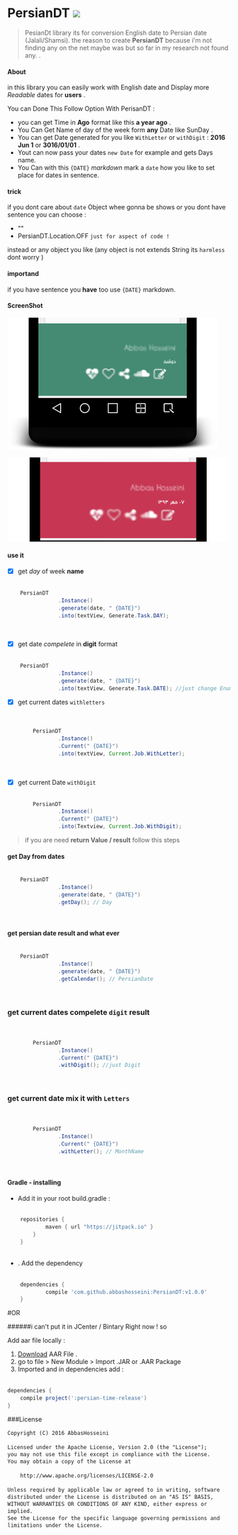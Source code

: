 # PersianDT [![](https://jitpack.io/v/abbashosseini/PersianDT.svg)](https://jitpack.io/#abbashosseini/PersianDT)
> PesianDt library its for conversion English date to Persian date (Jalali/Shamsi). 
the reason to create **PersianDT** because i'm not finding any on the net maybe was but so far in my research not found any. .

#### About 

in this library you can easily work with English date and Display more _Readable_ dates for  **users** .

You can Done This Follow Option With PerisanDT :

* you can get Time in **Ago** format like this **a year ago** .
* You Can Get Name of day of the week form **any** Date like SunDay .
* You can get Date generated for you like  `WithLetter` or `withDigit` : **2016 Jun 1** or **3016/01/01** .
* Yout can now pass your dates `new Date` for example and gets Days name.
* You Can with this `{DATE}` _markdown_ mark a `date` how you like to set place for dates in sentence.

#### trick 

if you dont care about `date` Object whee gonna be shows  or you dont have sentence you can choose :

* "" 
* PersianDT.Location.OFF `just for aspect of code !`

instead or any object you like (any object is not extends String its `harmless` dont worry )


#### importand

if you have sentence you **have** too use `{DATE}` markdown.



#### ScreenShot 

![Image of PerisanDT](https://github.com/abbashosseini/PersianDT/blob/master/ScreenShots/2016-02-07-013831.png)


![Image of PerisanDT](https://github.com/abbashosseini/PersianDT/blob/master/ScreenShots/2016-02-07-014243.png)

#### use it 

- [x] get _day_ of week **name** 

```java
  	
  	PersianDT
                .Instance()
                .generate(date, " {DATE}")
                .into(textView, Generate.Task.DAY);
  
  
````

- [x] get date _compelete_ in **digit** format 

```java
  
  	PersianDT
                .Instance()
                .generate(date, " {DATE}")
                .into(textView, Generate.Task.DATE); //just change Enum `DAY` to `DATE`
````

- [x] get current dates `withletters`

```java

  	
        PersianDT
                .Instance()
                .Current(" {DATE}") 
                .into(textView, Current.Job.WithLetter);
        
        
````

- [x] get current Date `withDigit`  

```java

        PersianDT
                .Instance()
                .Current(" {DATE}")
                .into(Textview, Current.Job.WithDigit);

````

> if you are need **return Value / result** follow this steps

#### get Day from dates


```java
  	
  	PersianDT
                .Instance()
                .generate(date, " {DATE}")
                .getDay(); // Day
  
  
````


#### get persian date result and what ever


```java
	
	PersianDT
                .Instance()
                .generate(date, " {DATE}")
                .getCalendar(); // PersianDate
  
  
````


### get current dates compelete `digit` result


```java
  	
  	
        PersianDT
                .Instance()
                .Current(" {DATE}")
                .withDigit(); //just Digit
  
  
````


### get current date mix it with `Letters`


```java
  	

        PersianDT
                .Instance()
                .Current(" {DATE}")
                .withLetter(); // MonthName
  
  
````

#### Gradle - installing 

* Add it in your root build.gradle :

```gradle

	repositories {
			maven { url "https://jitpack.io" }
		}
	}
	

```
* . Add the dependency


```gradle

	dependencies {
	        compile 'com.github.abbashosseini:PersianDT:v1.0.0'
	}
```

#OR

######i can't put it in JCenter / Bintary Right now ! so

Add aar file locally :

1. [Download](https://github.com/abbashosseini/PersianDT/blob/master/persian-time-release.aar?raw=true) AAR File .
2. go to file > New Module > Import .JAR or .AAR Package
3. Imported and in dependencies add :

```gradle 

dependencies {
    compile project(':persian-time-release')
}

```

###License

	Copyright (C) 2016 AbbasHosseini
	
	Licensed under the Apache License, Version 2.0 (the "License");
	you may not use this file except in compliance with the License.
	You may obtain a copy of the License at
	
	    http://www.apache.org/licenses/LICENSE-2.0
	
	Unless required by applicable law or agreed to in writing, software
	distributed under the License is distributed on an "AS IS" BASIS,
	WITHOUT WARRANTIES OR CONDITIONS OF ANY KIND, either express or implied.
	See the License for the specific language governing permissions and
	limitations under the License.

